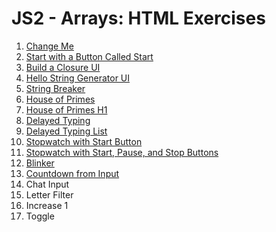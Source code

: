 # JS2 - Arrays: HTML Exercises

1. [Change Me](change-me/README.md)
2. [Start with a Button Called Start](start-with-a-button-called-start/README.md)
3. [Build a Closure UI](closure-ui/README.md)
4. [Hello String Generator UI](hello-string-generator/README.md)
5. [String Breaker](string-breaker/README.md)
6. [House of Primes](house-of-primes/README.md)
7. [House of Primes H1](house-of-primes-h1/README.md)
8. [Delayed Typing](delayed-typing/README.md)
9. [Delayed Typing List](delayed-typing-list/README.md)
10. [Stopwatch with Start Button](stopwatch-with-start/README.md)
11. [Stopwatch with Start, Pause, and Stop Buttons](stopwatch-with-start-pause-and-stop/README.md)
12. [Blinker](blinker/README.md)
13. [Countdown from Input](countdown-from-input/README.md)
14. Chat Input
15. Letter Filter
16. Increase 1
17. Toggle
